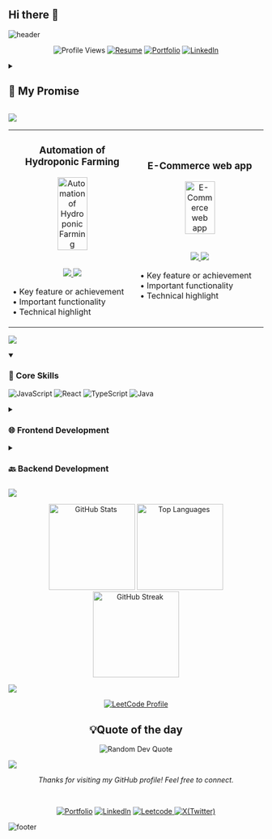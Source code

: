 ## Hi there 👋

<!--
**vivekgourGH/vivekgourGH** is a ✨ _special_ ✨ repository because its README.md (this file) appears on your GitHub profile.

Here are some ideas to get you started:

- 🔭 I’m currently working on ...
- 🌱 I’m currently learning ...
- 👯 I’m looking to collaborate on ...
- 🤔 I’m looking for help with ...
- 💬 Ask me about ...
- 📫 How to reach me: ...
- 😄 Pronouns: ...
- ⚡ Fun fact: ...
-->
![header](https://capsule-render.vercel.app/api?type=waving&color=timeGradient&height=200&section=header&text=Hi%2C%20I%27m%20Vivek%20Gour%20👋&fontSize=50&animation=scaleIn&fontAlignY=35&desc=A%20passionate%20software%20developer%20exploring%20the%20digital%20frontier&descSize=20&descAlignY=55&descAlign=50)

<div align="center">
  
  ![Profile Views](https://komarev.com/ghpvc/?username=vivekgourGH&color=blue)
  [![Resume](https://img.shields.io/badge/Resume-000?style=for-the-badge&logo=adobeacrobatreader&logoColor=red)](Resume2512.pdf)
  [![Portfolio](https://img.shields.io/badge/Portfolio-000?style=for-the-badge&logo=vercel&logoColor=yellow)](https://portfolio-vivek-gours-projects.vercel.app/)
  [![LinkedIn](https://img.shields.io/badge/LinkedIn-0A66C2?style=for-the-badge&logo=linkedin&logoColor=white)](https://www.linkedin.com/in/vivekgour1/)

</div>

<details>
<summary><h2>🤞 My Promise</h2></summary>

while (isAwake) {
    code();
    learn();
    create();
    repeat();
}

</details>

![](https://capsule-render.vercel.app/api?type=venom&height=150&text=🚀%20Featured%20Projects&fontSize=40&color=0:8871e5,100:b678c4&stroke=b678c4)

<!-- Featured Projects Section -->
<table>
<tr>
<td width="50%">
<h3 align="center">Automation of Hydroponic Farming</h3>
<div align="center">  
<a href="#" target="_blank">
<img src="/path/to/project.png" width="50%" alt="Automation of Hydroponic Farming"/>
</a>
<br>
<br>
<p>
<a href="#" target="_blank">
<img src="https://img.shields.io/badge/View_on_GitHub-2ea44f?style=for-the-badge&logo=github"/>
</a>
<a href="#" target="_blank">
<img src="https://img.shields.io/badge/Live_Demo-brightgreen?style=for-the-badge&logo=vercel"/>
</a>
</p>
<p align="left">
• Key feature or achievement<br>
• Important functionality<br>
• Technical highlight
</p>
</div>
</td>
<td width="50%">
<h3 align="center">E-Commerce web app</h3>
<div align="center">  
<a href="#" target="_blank">
<img src="/path/to/project.png" width="50%" alt="E-Commerce web app"/>
</a>
<br>
<br>
<p>
<a href="#" target="_blank">
<img src="https://img.shields.io/badge/View_on_GitHub-2ea44f?style=for-the-badge&logo=github"/>
</a>
<a href="#" target="_blank">
<img src="https://img.shields.io/badge/Live_Demo-brightgreen?style=for-the-badge&logo=vercel"/>
</a>
</p>
<p align="left">
• Key feature or achievement<br>
• Important functionality<br>
• Technical highlight
</p>
</div>
</td>
</tr>
</table>

![](https://capsule-render.vercel.app/api?type=venom&height=150&text=💻%20Tech%20Stack&fontSize=40&color=0:00FFFF,100:1E90FF&stroke=1E90FF)

<details open>
  <summary><h3>🎯 Core Skills</h3></summary>

  ![JavaScript](https://img.shields.io/badge/-JavaScript-blue?style=for-the-badge&logo=javascript&logoColor=white) 
  ![React](https://img.shields.io/badge/-React-blue?style=for-the-badge&logo=react&logoColor=white) 
  ![TypeScript](https://img.shields.io/badge/-TypeScript-blue?style=for-the-badge&logo=typescript&logoColor=white) 
  ![Java](https://img.shields.io/badge/-Java-blue?style=for-the-badge&logo=java&logoColor=white)

</details>


<details>
  <summary><h3>🌐 Frontend Development</h3></summary>

  ![HTML5](https://img.shields.io/badge/-HTML5-blue?style=for-the-badge&logo=html5&logoColor=white)
  ![CSS3](https://img.shields.io/badge/-CSS3-blue?style=for-the-badge&logo=css3&logoColor=white)
  ![JavaScript](https://img.shields.io/badge/-JavaScript-blue?style=for-the-badge&logo=javascript&logoColor=white)
  ![React Native](https://img.shields.io/badge/-React_Native-blue?style=for-the-badge&logo=react-native&logoColor=white)

</details>

<details>
  <summary><h3>🔙 Backend Development</h3></summary>

  ![Node.js](https://img.shields.io/badge/-Node.js-blue?style=for-the-badge&logo=node.js&logoColor=white)
  ![MySQL](https://img.shields.io/badge/-MySQL-blue?style=for-the-badge&logo=mysql&logoColor=white)
  ![MongoDB](https://img.shields.io/badge/-MongoDB-blue?style=for-the-badge&logo=mongodb&logoColor=white)

</details>

![](https://capsule-render.vercel.app/api?type=venom&height=150&text=📊%20GitHub%20Stats&fontSize=40&color=0:32CD32,100:006400&stroke=006400)

<div align="center">
  <img src="https://github-readme-stats.vercel.app/api?username=vivekgourGH&show_icons=true&theme=graywhite" alt="GitHub Stats" height="170"/>
  <img src="https://github-readme-stats.vercel.app/api/top-langs/?username=vivekgourGH&layout=compact&theme=graywhite" alt="Top Languages" height="170"/>
</div>

<div align="center">
  <img src="https://github-readme-streak-stats.herokuapp.com/?user=vivekgourGH&theme=graywhite" alt="GitHub Streak" height="170"/>
</div>

![](https://capsule-render.vercel.app/api?type=venom&height=150&text=📊%20LeetCode%20Stats&fontSize=40&color=0:32CD32,100:006400&stroke=006400)



<div align="center">
  <a href="https://leetcode.com/vivekxleetcode" target="_blank">
    <img src="https://img.shields.io/badge/LeetCode-FFA116?style=for-the-badge&logo=leetcode&logoColor=black" alt="LeetCode Profile"/>
  </a>
</div>

<h2 align="center">💡Quote of the day</h2>

<div align="center">
  <img src="https://quotes-github-readme.vercel.app/api?type=horizontal&theme=light" alt="Random Dev Quote"/>
</div>

![](https://capsule-render.vercel.app/api?type=transparent&height=100&text=👩‍💻%20Vivek%20Gour&fontSize=50&fontColor=9370DB&desc=A%20passionate%20developer%20exploring%20the%20digital%20frontier&descSize=20&descAlignY=75&descAlign=60)

<div align="center">
  
  <p><i>Thanks for visiting my GitHub profile! Feel free to connect.</i></p>
  <br>
</div>

<div align="center">

  [![Portfolio](https://img.shields.io/badge/Portfolio-000?style=for-the-badge&logo=vercel&logoColor=yellow)](https://portfolio-vivek-gours-projects.vercel.app/)
  [![LinkedIn](https://img.shields.io/badge/LinkedIn-0A66C2?style=for-the-badge&logo=linkedin&logoColor=white)](https://www.linkedin.com/in/vivekgour1/)
  [![Leetcode](https://img.shields.io/badge/LeetCode-FFA116?style=for-the-badge&logo=leetcode&logoColor=black) ](https://leetcode.com/vivekxleetcode/)
  [![X(Twitter)](https://img.shields.io/badge/x-1DA1F2?style=for-the-badge&logo=twitter&logoColor=white)](https://www.x.com/vivekgourtwt/)

</div>

![footer](https://capsule-render.vercel.app/api?type=waving&color=timeGradient&height=100&section=footer)
